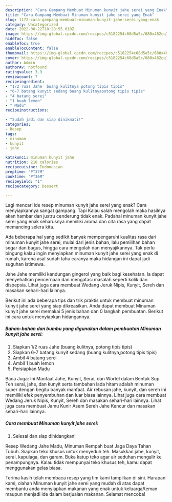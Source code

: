 ```yaml
---
description: "Cara Gampang Membuat Minuman kunyit jahe serei yang Enak"
title: "Cara Gampang Membuat Minuman kunyit jahe serei yang Enak"
slug: 1172-cara-gampang-membuat-minuman-kunyit-jahe-serei-yang-enak
category: Uncategorized
date: 2022-08-22T10:28:55.010Z
image: https://img-global.cpcdn.com/recipes/c5182254c68d5a5c/680x482cq70/minuman-kunyit-jahe-serei-foto-resep-utama.jpg
hideToc: false
enableToc: true
enableTocContent: false
thumbnail: https://img-global.cpcdn.com/recipes/c5182254c68d5a5c/680x482cq70/minuman-kunyit-jahe-serei-foto-resep-utama.jpg
cover: https://img-global.cpcdn.com/recipes/c5182254c68d5a5c/680x482cq70/minuman-kunyit-jahe-serei-foto-resep-utama.jpg
author: Admin
authorAv: notfound
ratingvalue: 3.9
reviewcount: 7
recipeingredient:
- "1/2 ruas Jahe  buang kulitnya potong tipis tipis"
- "6-7 batang kunyit sedang buang kulitnyapotong tipis tipis"
- "4 batang serei"
- "1 buah lemon"
- " Madu"
recipeinstructions:

- "Sudah jadi dan siap dinikmati!"
categories:
- Resep
tags:
- minuman
- kunyit
- jahe

katakunci: minuman kunyit jahe 
nutrition: 210 calories
recipecuisine: Indonesian
preptime: "PT37M"
cooktime: "PT36M"
recipeyield: "1"
recipecategory: Dessert

---
```



Lagi mencari ide resep minuman kunyit jahe serei yang enak? Cara menyiapkannya sangat gampang. Tapi Kalau salah mengolah maka hasilnya akan hambar dan justru cenderung tidak enak. Padahal minuman kunyit jahe serei yang enak seharusnya memiliki aroma dan cita rasa yang dapat memancing selera kita.


Ada beberapa hal yang sedikit banyak mempengaruhi kualitas rasa dari minuman kunyit jahe serei, mulai dari jenis bahan, lalu pemilihan bahan segar dan bagus, hingga cara mengolah dan menyajikannya. Tak perlu bingung kalau ingin menyiapkan minuman kunyit jahe serei yang enak di rumah, karena asal sudah tahu caranya maka hidangan ini dapat jadi suguhan istimewa.

Jahe Jahe memiliki kandungan gingerol yang baik bagi kesehatan. Ia dapat menyehatkan pencernaan dan mengatasi masalah seperti kolik dan dispepsia. Lihat juga cara membuat Wedang Jeruk Nipis, Kunyit, Sereh dan masakan sehari-hari lainnya.


Berikut ini ada beberapa tips dan trik praktis untuk membuat minuman kunyit jahe serei yang siap dikreasikan. Anda dapat membuat Minuman kunyit jahe serei memakai 5 jenis bahan dan 0 langkah pembuatan. Berikut ini cara untuk menyiapkan hidangannya.

<!--inarticleads1-->

##### Bahan-bahan dan bumbu yang digunakan dalam pembuatan Minuman kunyit jahe serei:

1. Siapkan 1/2 ruas Jahe  (buang kulitnya, potong tipis tipis)
1. Siapkan 6-7 batang kunyit sedang (buang kulitnya,potong tipis tipis)
1. Ambil 4 batang serei
1. Ambil 1 buah lemon
1. Persiapkan  Madu


Baca Juga: Ini Manfaat Jahe, Kunyit, Serai, dan Wortel dalam Bentuk Sup Teh serai, jahe, dan kunyit serta tambahan lada hitam adalah minuman super dengan begitu banyak manfaat. Air rebusan jahe, kunyit, dan sereh ini memiliki efek penyembuhan dan luar biasa lainnya. Lihat juga cara membuat Wedang Jeruk Nipis, Kunyit, Sereh dan masakan sehari-hari lainnya. Lihat juga cara membuat Jamu Kunir Asem Sereh Jahe Kencur dan masakan sehari-hari lainnya. 

<!--inarticleads2-->

##### Cara membuat Minuman kunyit jahe serei:


1. Selesai dan siap dihidangkan!

Resep Wedang Jahe Madu, Minuman Rempah buat Jaga Daya Tahan Tubuh. Siapkan teko khusus untuk menyeduh teh. Masukkan jahe, kunyit, serai, kapulaga, dan garam. Buka katup teko agar air seduhan mengalir ke penampungnya. Kalau tidak mempunyai teko khusus teh, kamu dapat menggunakan gelas biasa. 

Terima kasih telah membaca resep yang tim kami tampilkan di sini. Harapan kami, olahan Minuman kunyit jahe serei yang mudah di atas dapat membantu anda menyiapkan makanan yang enak untuk keluarga/teman maupun menjadi ide dalam berjualan makanan. Selamat mencoba!
